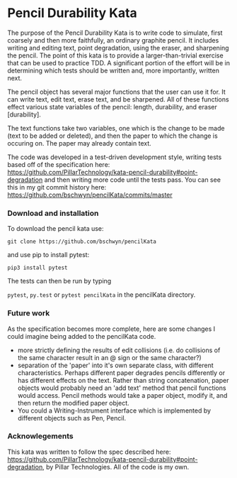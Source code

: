 # Pencil Durability Kata

The purpose of the Pencil Durability Kata is to write code to simulate, first coarsely and then more faithfully, an ordinary graphite pencil. It includes writing and editing text, point degradation, using the eraser, and sharpening the pencil. The point of this kata is to provide a larger-than-trivial exercise that can be used to practice TDD. A significant portion of the effort will be in determining which tests should be written and, more importantly, written next.

The pencil object has several major functions that the user can use it for. It can write text, edit text, erase text, and be sharpened. All of these functions effect various state variables of the pencil: length, durability, and eraser [durability].

The text functions take two variables, one which is the change to be made (text to be added or deleted), and then the paper to which the change is occuring on. The paper may already contain text.

The code was developed in a test-driven development style, writing tests based off of the specification here: https://github.com/PillarTechnology/kata-pencil-durability#point-degradation and then writing more code until the tests pass. You can see this in my git commit history here: https://github.com/bschwyn/pencilKata/commits/master

### Download and installation

To download the pencil kata use:

```git clone https://github.com/bschwyn/pencilKata```

and use pip to install pytest:

```pip3 install pytest```

The tests can then be run by typing

```pytest```, ```py.test``` or ```pytest pencilKata``` in the pencilKata directory.

### Future work

As the specification becomes more complete, here are some changes I could imagine being added to the pencilKata code.
- more strictly defining the results of edit collisions (i.e. do collisions of the same character result in an @ sign or the same character?)
- separation of the 'paper' into it's own separate class, with different characteristics. Perhaps different paper degrades pencils differently or has different effects on the text. Rather than string concatenation, paper objects would probably need an 'add text' method that pencil functions would access. Pencil methods would take a paper object, modify it, and then return the modified paper object.
- You could a Writing-Instrument interface which is implemented by different objects such as Pen, Pencil.

### Acknowlegements

This kata was written to follow the spec described here: https://github.com/PillarTechnology/kata-pencil-durability#point-degradation, by Pillar Technologies. All of the code is my own.
